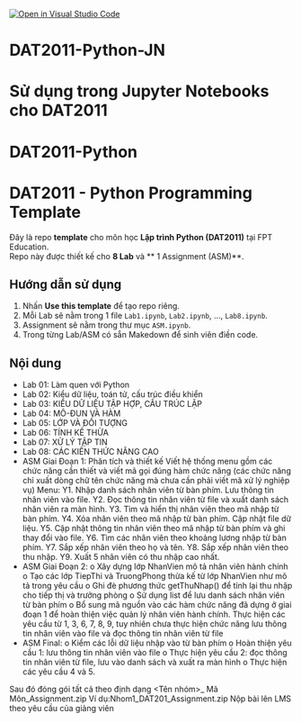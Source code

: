 [![Open in Visual Studio Code](https://classroom.github.com/assets/open-in-vscode-2e0aaae1b6195c2367325f4f02e2d04e9abb55f0b24a779b69b11b9e10269abc.svg)](https://classroom.github.com/online_ide?assignment_repo_id=20569481&assignment_repo_type=AssignmentRepo)
# DAT2011-Python-JN
# Sử dụng trong Jupyter Notebooks cho DAT2011
# DAT2011-Python
# DAT2011 - Python Programming Template

Đây là repo **template** cho môn học **Lập trình Python (DAT2011)** tại FPT Education.  
Repo này được thiết kế cho **8 Lab** và ** 1 Assignment (ASM)**.

## Hướng dẫn sử dụng
1. Nhấn **Use this template** để tạo repo riêng.
2. Mỗi Lab sẽ nằm trong 1 file `Lab1.ipynb`, `Lab2.ipynb`, ..., `Lab8.ipynb`.
3. Assignment sẽ nằm trong thư mục `ASM.ipynb`.
4. Trong từng Lab/ASM có sẵn Makedown để sinh viên điền code.

## Nội dung
- Lab 01: Làm quen với Python
- Lab 02: Kiểu dữ liệu, toán tử, cấu trúc điều khiển
- Lab 03: KIỂU DỮ LIỆU TẬP HỢP, CẤU TRÚC LẶP
- Lab 04: MÔ-ĐUN VÀ HÀM
- Lab 05: LỚP VÀ ĐỐI TƯỢNG
- Lab 06: TÍNH KẾ THỪA
- Lab 07: XỬ LÝ TẬP TIN
- Lab 08: CÁC KIẾN THỨC NÂNG CAO
- ASM Giai Đoạn 1:
        Phân tích và thiết kế
            Viết hệ thống menu gồm các chức năng cần thiết và viết mã gọi đúng hàm chức năng
            (các chức năng chỉ xuất dòng chữ tên chức năng mà chưa cần phải viết mã xử lý nghiệp
            vụ)
        Menu:
            Y1. Nhập danh sách nhân viên từ bàn phím. Lưu thông tin nhân viên vào file.
            Y2. Đọc thông tin nhân viên từ file và xuất danh sách nhân viên ra màn hình.
            Y3. Tìm và hiển thị nhân viên theo mã nhập từ bàn phím.
            Y4. Xóa nhân viên theo mã nhập từ bàn phím. Cập nhật file dữ liệu.
            Y5. Cập nhật thông tin nhân viên theo mã nhập từ bàn phím và ghi thay đổi vào file.
            Y6. Tìm các nhân viên theo khoảng lương nhập từ bàn phím.
            Y7. Sắp xếp nhân viên theo họ và tên.
            Y8. Sắp xếp nhân viên theo thu nhập.
            Y9. Xuất 5 nhân viên có thu nhập cao nhất.
- ASM Giai Đoạn 2:
            o Xây dựng lớp NhanVien mô tả nhân viên hành chính
            o Tạo các lớp TiepThi và TruongPhong thừa kế từ lớp NhanVien như mô tả trong
            yêu cầu
            o Ghi đè phương thức getThuNhap() để tính lại thu nhập cho tiếp thị và trưởng
            phòng
            o Sử dụng list để lưu danh sách nhân viên từ bàn phím
            o Bổ sung mã nguồn vào các hàm chức năng đã dựng ở giai đoạn 1 để hoàn thiện
            việc quản lý nhân viên hành chính. Thực hiện các yêu cầu từ 1, 3, 6, 7, 8, 9, tuy
            nhiên chưa thực hiện chức năng lưu thông tin nhân viên vào file và đọc thông
            tin nhân viên từ file
- ASM Final:
            o Kiểm các lỗi dữ liệu nhập vào từ bàn phím
            o Hoàn thiện yêu cầu 1: lưu thông tin nhân viên vào file
            o Thực hiện yêu cầu 2: đọc thông tin nhân viên từ file, lưu vào danh sách và xuất
            ra màn hình
            o Thực hiện các yêu cầu 4 và 5.

Sau đó đóng gói tất cả theo định dạng <Tên nhóm>_ Mã Môn_Assignment.zip 
          Ví dụ:Nhom1_DAT201_Assignment.zip
Nộp bài lên LMS theo yêu cầu của giảng viên
